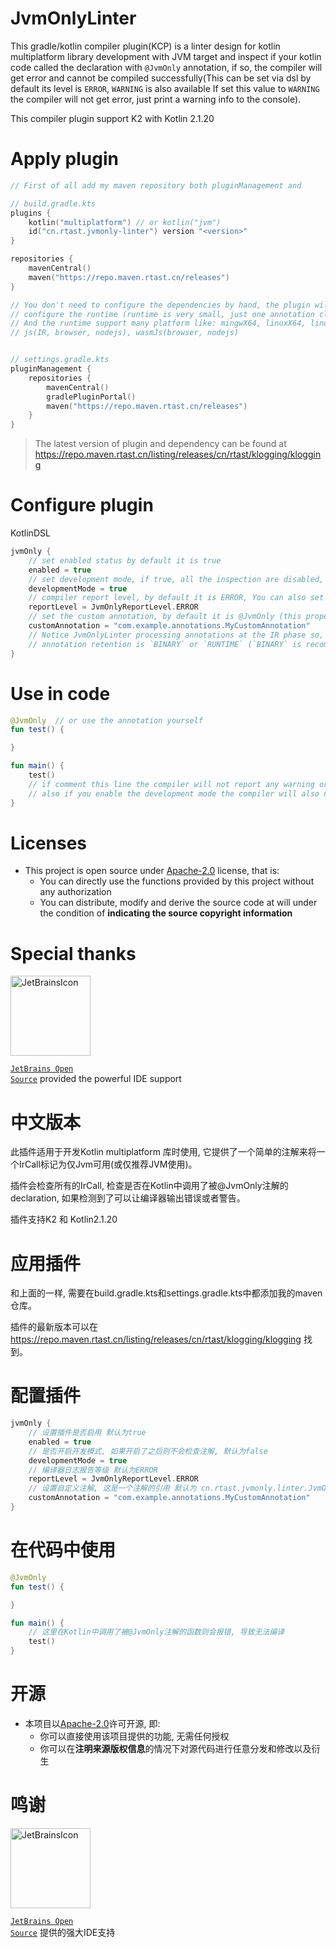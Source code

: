 # JvmOnlyLinter

This gradle/kotlin compiler plugin(KCP) is a linter design for kotlin multiplatform library development
with JVM target and inspect if your kotlin code called the declaration with `@JvmOnly` annotation,
if so, the compiler will get error and cannot be compiled successfully(This can be set via dsl by default
its level is `ERROR`, `WARNING` is also available If set this value to `WARNING` the compiler will not get
error, just print a warning info to the console).

This compiler plugin support K2 with Kotlin 2.1.20

# Apply plugin

```kotlin
// First of all add my maven repository both pluginManagement and 

// build.gradle.kts
plugins {
    kotlin("multiplatform") // or kotlin("jvm")
    id("cn.rtast.jvmonly-linter") version "<version>"
}

repositories {
    mavenCentral()
    maven("https://repo.maven.rtast.cn/releases")
}

// You don't need to configure the dependencies by hand, the plugin will automatically 
// configure the runtime (runtime is very small, just one annotation class and one enum class)
// And the runtime support many platform like: mingwX64, linuxX64, linuxArmX64, macosX64, macosArmX64
// js(IR, browser, nodejs), wasmJs(browser, nodejs)


// settings.gradle.kts
pluginManagement {
    repositories {
        mavenCentral()
        gradlePluginPortal()
        maven("https://repo.maven.rtast.cn/releases")
    }
}
```

> The latest version of plugin and dependency can be found
> at https://repo.maven.rtast.cn/listing/releases/cn/rtast/klogging/klogging

# Configure plugin

KotlinDSL

```kotlin
jvmOnly {
    // set enabled status by default it is true
    enabled = true
    // set development mode, if true, all the inspection are disabled, by default it is false
    developmentMode = true
    // compiler report level, by default it is ERROR, You can also set it to NONE or WARNING 
    reportLevel = JvmOnlyReportLevel.ERROR
    // set the custom annotation, by default it is @JvmOnly (this property is the annotation class reference like `cn.rtast.jvmonly.linter.JvmOnly`)
    customAnnotation = "com.example.annotations.MyCustomAnnotation"
    // Notice JvmOnlyLinter processing annotations at the IR phase so, make sure your custom
    // annotation retention is `BINARY` or `RUNTIME` (`BINARY` is recommended) 
}
```

# Use in code

```kotlin
@JvmOnly  // or use the annotation yourself
fun test() {

}

fun main() {
    test()
    // if comment this line the compiler will not report any warning or error
    // also if you enable the development mode the compiler will also not report any warning or error 
}
```

# Licenses

- This project is open source under [Apache-2.0](./LICENSE) license, that is:
    - You can directly use the functions provided by this project without any authorization
    - You can distribute, modify and derive the source code at will under the condition of **indicating the source
      copyright information**

# Special thanks

<div>

<img src="https://resources.jetbrains.com/storage/products/company/brand/logos/jetbrains.png" alt="JetBrainsIcon" width="128">

<a href="https://www.jetbrains.com/opensource/"><code>JetBrains Open Source</code></a> provided the powerful IDE support

</div>

# 中文版本

此插件适用于开发Kotlin multiplatform 库时使用, 它提供了一个简单的注解来将一个IrCall标记为仅Jvm可用(或仅推荐JVM使用)。

插件会检查所有的IrCall, 检查是否在Kotlin中调用了被@JvmOnly注解的declaration, 如果检测到了可以让编译器输出错误或者警告。

插件支持K2 和 Kotlin2.1.20

# 应用插件

和上面的一样, 需要在build.gradle.kts和settings.gradle.kts中都添加我的maven仓库。

插件的最新版本可以在 https://repo.maven.rtast.cn/listing/releases/cn/rtast/klogging/klogging 找到。

# 配置插件

```kotlin
jvmOnly {
    // 设置插件是否启用 默认为true
    enabled = true
    // 是否开启开发模式, 如果开启了之后则不会检查注解, 默认为false
    developmentMode = true
    // 编译器日志报告等级 默认为ERROR
    reportLevel = JvmOnlyReportLevel.ERROR
    // 设置自定义注解, 这是一个注解的引用 默认为 cn.rtast.jvmonly.linter.JvmOnly
    customAnnotation = "com.example.annotations.MyCustomAnnotation"
}
```

# 在代码中使用

```kotlin
@JvmOnly
fun test() {

}

fun main() {
    // 这里在Kotlin中调用了被@JvmOnly注解的函数则会报错, 导致无法编译
    test()
}
```

# 开源

- 本项目以[Apache-2.0](./LICENSE)许可开源, 即:
    - 你可以直接使用该项目提供的功能, 无需任何授权
    - 你可以在**注明来源版权信息**的情况下对源代码进行任意分发和修改以及衍生

# 鸣谢

<div>

<img src="https://resources.jetbrains.com/storage/products/company/brand/logos/jetbrains.png" alt="JetBrainsIcon" width="128">

<a href="https://www.jetbrains.com/opensource/"><code>JetBrains Open Source</code></a> 提供的强大IDE支持

</div>
